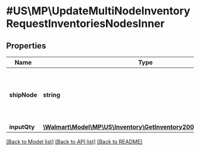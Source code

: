 # #US\MP\UpdateMultiNodeInventoryRequestInventoriesNodesInner

## Properties

Name | Type | Description | Notes
------------ | ------------- | ------------- | -------------
**shipNode** | **string** | ShipNode Id of the ship node for which the inventory is requested |
**inputQty** | [**\Walmart\Model\MP\US\Inventory\GetInventory200ResponseQuantity**](GetInventory200ResponseQuantity.md) |  |


[[Back to Model list]](../) [[Back to API list]](../../Api/US/MP) [[Back to README]](../../README.md)
